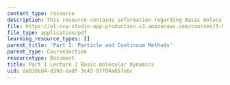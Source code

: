 ```yaml
---
content_type: resource
description: This resource contains information regarding Basic molecular dynamics.
file: https://ol-ocw-studio-app-production.s3.amazonaws.com/courses/3-021j-introduction-to-modeling-and-simulation-spring-2012/da038e84d39deadf3c4307f04a657e6c_MIT3_021JS12_P1_L2.pdf
file_type: application/pdf
learning_resource_types: []
parent_title: 'Part I: Particle and Continuum Methods'
parent_type: CourseSection
resourcetype: Document
title: Part I Lecture 2 Basic molecular dynamics
uid: da038e84-d39d-eadf-3c43-07f04a657e6c
---
```

